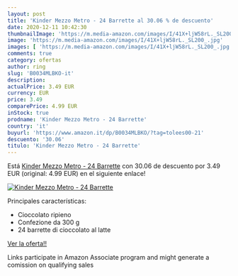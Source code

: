 ```yaml
---
layout: post
title: 'Kinder Mezzo Metro - 24 Barrette al 30.06 % de descuento'
date: 2020-12-11 10:42:30
thumbnailImage: 'https://m.media-amazon.com/images/I/41X+ljW58rL._SL200_.jpg'
image: 'https://m.media-amazon.com/images/I/41X+ljW58rL._SL200_.jpg'
images: [ 'https://m.media-amazon.com/images/I/41X+ljW58rL._SL200_.jpg' ]
comments: true
category: ofertas
author: ring
slug: 'B0034MLBKO-it'
description:
actualPrice: 3.49 EUR
currency: EUR
price: 3.49
comparePrice: 4.99 EUR
inStock: true
prodname: 'Kinder Mezzo Metro - 24 Barrette'
country: 'it'
buyurl: 'https://www.amazon.it/dp/B0034MLBKO/?tag=tolees00-21'
descuento: '30.06'
titulo: 'Kinder Mezzo Metro - 24 Barrette'
---
```


Está [Kinder Mezzo Metro - 24 Barrette](https://www.amazon.it/dp/B0034MLBKO/?tag=tolees00-21) con 30.06 de descuento por 3.49 EUR (original: 4.99 EUR) en el siguiente enlace!

[![Kinder Mezzo Metro - 24 Barrette](https://m.media-amazon.com/images/I/41X+ljW58rL._SL200_.jpg)](https://www.amazon.it/dp/B0034MLBKO/?tag=tolees00-21)

Principales características:

- Cioccolato ripieno
- Confezione da 300 g
- 24 barrette di cioccolato al latte

[Ver la oferta!!](https://www.amazon.it/dp/B0034MLBKO/?tag=tolees00-21)

Links participate in Amazon Associate program and might generate a comission on qualifying sales


